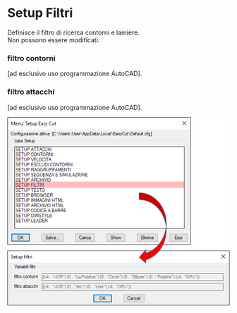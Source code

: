 # Setup Filtri

Definisce il filtro di ricerca contorni e lamiere.<br />
Non possono essere modificati.

### filtro contorni

[ad esclusivo uso programmazione AutoCAD].

### filtro attacchi

[ad esclusivo uso programmazione AutoCAD].

![Setup Filtri](/public/setup/menu-setup/setup-filtri.png)
